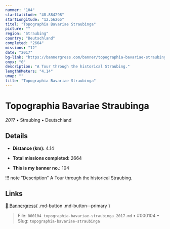 ```yaml
---
nummer: "104"
startLatitude: "48.884298"
startLongitude: "12.56265"
titel: "Topographia Bavariae Straubinga"
picture: ""
region: "Straubing"
country: "Deutschland"
completed: "2664"
missions: "12"
date: "2017"
bg-link: "https://bannergress.com/banner/topographia-bavariae-straubinga-9e97"
onyx: "0"
description: "A Tour through the historical Straubing."
lengthKMeters: "4,14"
umap: ""
title: "Topographia Bavariae Straubinga"
---
```

# Topographia Bavariae Straubinga

*2017* • Straubing • Deutschland



## Details
- **Distance (km):** 4.14

- **Total missions completed:** 2664
- **This is my banner no.:** 104


!!! note "Description"
    A Tour through the historical Straubing.



## Links
[🔗 Bannergress](https://bannergress.com/banner/topographia-bavariae-straubinga-9e97){ .md-button .md-button--primary }



> File: `000104_topographia-bavariae-straubinga_2017.md` • #000104 • Slug: `topographia-bavariae-straubinga`
